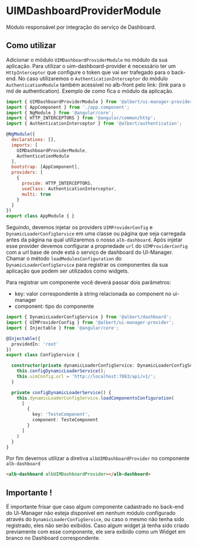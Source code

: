 # UIMDashboardProviderModule

Módulo responsável por integração do serviço de Dashboard.

## Como utilizar

Adicionar o módulo `UIMDashboardProviderModule` no módulo da sua aplicação.
Para utilizar o uim-dashboard-provider é necessário ter um `HttpInterceptor` que configure o token que vai ser trafegado para o back-end. No caso utilizaremos o `AuthenticationInterceptor` do módulo `AuthenticationModule` também acessível no alb-front  pelo link: (link para o md de authentication).
Exemplo de como fica o módulo da aplicação.

```javascript
import { UIMDashboardProviderModule } from '@albert/ui-manager-provider';
import { AppComponent } from './app.component';
import { NgModule } from '@angular/core';
import { HTTP_INTERCEPTORS } from '@angular/common/http';
import { AuthenticationInterceptor } from '@albert/authentication';

@NgModule({
  declarations: [],
  imports: [
    UIMDashboardProviderModule,
    AuthenticationModule
  ],
  bootstrap: [AppComponent],
  providers: [
    {
      provide: HTTP_INTERCEPTORS,
      useClass: AuthenticationInterceptor,
      multi: true
    }
  ]
})
export class AppModule { }
```

Seguindo, devemos injetar os providers `UIMProviderConfig` e `DynamicLoaderConfigService` em uma classe ou página que seja carregada antes da página na qual utilizaremos o nosso `alb-dashboard`. Após injetar esse provider devemos configurar a propriedade `url` do `UIMProviderConfig` com a url base de onde está o serviço de dashboard do UI-Manager. Chamar o método `loadModulesConfiguration` do  `DynamicLoaderConfigService` para registrar os componentes da sua aplicação que podem ser utilizados como widgets. 

Para registrar um componente você deverá passar dois parâmetros: 
- key: valor correspondente à string relacionada ao component no ui-manager
- component: tipo do componente

```typescript
import { DynamicLoaderConfigService } from '@albert/dashboard';
import { UIMProviderConfig } from '@albert/ui-manager-provider';
import { Injectable } from '@angular/core';

@Injectable({
  providedIn: 'root'
})
export class ConfigService {

  constructor(private dynamicLoaderConfigService: DynamicLoaderConfigService, private uimConfig: UIMProviderConfig) {
    this.configDynamicLoaderService();
    this.uimConfig.url = 'http://localhost:7083/api/v1/';
  }

  private configDynamicLoaderService() {
    this.dynamicLoaderConfigService.loadComponentsConfiguration(
      [
        {
          key: 'TesteComponent',
          component: TesteComponent
        }
      ]
    )
  }
}

```

Por fim devemos utilizar a diretiva `albUIMDashboardProvider` no componente `alb-dashboard`


```html
<alb-dashboard albUIMDashboardProvider></alb-dashboard>
```


## Importante !
É importante frisar que caso algum componente cadastrado no back-end do Ui-Manager não esteja disponível em nenhum módulo configurado através do `DynamicLoaderConfigService`, ou caso o mesmo não tenha sido registrado, eles não serão exibidos. Caso algum widget já tenha sido criado previamente com esse componente, ele sera exibido como um Widget em branco no Dashboard correspondente.
